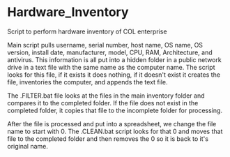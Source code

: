 # Hardware_Inventory
Script to perform hardware inventory of COL enterprise

Main script pulls username, serial number, host name, OS name, OS version, install date, manufacturer, model, CPU, RAM, Architecture, and antivirus.
This information is all put into a hidden folder in a public network drive in a text file with the same name as the computer name.
The script looks for this file, if it exists it does nothing, if it doesn't exist it creates the file, inventories the computer, and appends the text file.

The .FILTER.bat file looks at the files in the main inventory folder and compares it to the completed folder. If the file does not exist 
in the completed folder, it copies that file to the incomplete folder for processing.

After the file is processed and put into a spreadsheet, we change the file name to start with 0. The .CLEAN.bat script looks for that 0
and moves that file to the completed folder and then removes the 0 so it is back to it's original name.
